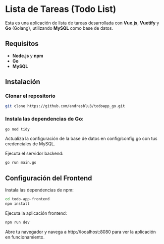 # Lista de Tareas (Todo List)

Esta es una aplicación de lista de tareas desarrollada con **Vue.js**, **Vuetify** y **Go** (Golang), utilizando **MySQL** como base de datos.

## Requisitos

- **Node.js** y **npm**
- **Go**
- **MySQL**

## Instalación

### Clonar el repositorio

```bash
git clone https://github.com/andresblu3/todoapp_go.git
```

### Instala las dependencias de Go:

```bash
go mod tidy
```


Actualiza la configuración de la base de datos en config/config.go con tus credenciales de MySQL.

Ejecuta el servidor backend:

```bash
go run main.go
```

## Configuración del Frontend

Instala las dependencias de npm:

```bash
cd todo-app-frontend
npm install
```

Ejecuta la aplicación frontend:

```bash
npm run dev
```

Abre tu navegador y navega a http://localhost:8080 para ver la aplicación en funcionamiento.

